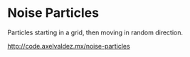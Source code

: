 # Noise Particles
Particles starting in a grid, then moving in random direction.

http://code.axelvaldez.mx/noise-particles
